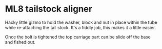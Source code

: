 # ML8 tailstock aligner

Hacky little gizmo to hold the washer, block and nut in place within the tube while re-attaching the tail stock. It's a fiddly job, this makes it a little easier.

Once the bolt is tightened the top carriage part can be slide off the base and fished out.
